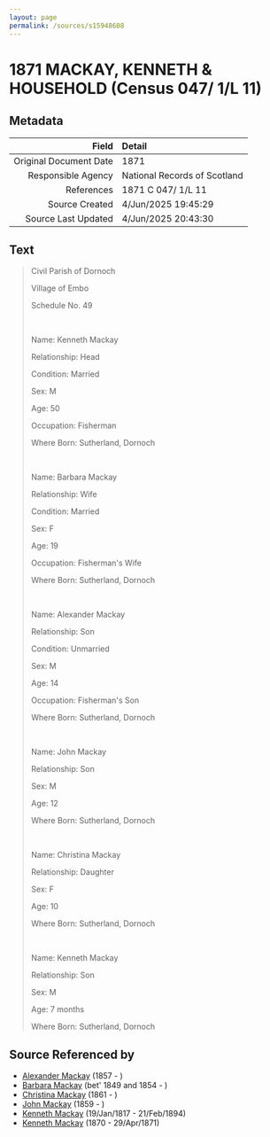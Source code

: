 ```yaml
---
layout: page
permalink: /sources/s15948608
---
```


# 1871 MACKAY, KENNETH & HOUSEHOLD (Census 047/ 1/L 11)

## Metadata
Field | Detail
---:|:---
Original Document Date | 1871
Responsible Agency | National Records of Scotland
References | 1871 C 047/ 1/L 11
Source Created | 4/Jun/2025 19:45:29
Source Last Updated | 4/Jun/2025 20:43:30

## Text

> Civil Parish of Dornoch
>
> Village of Embo
>
> Schedule No. 49
>
> <br/>
>
> Name: Kenneth Mackay
>
> Relationship: Head
>
> Condition: Married
>
> Sex: M
>
> Age: 50
>
> Occupation: Fisherman
>
> Where Born: Sutherland, Dornoch
>
> <br/>
>
> Name: Barbara Mackay
>
> Relationship: Wife
>
> Condition: Married
>
> Sex: F
>
> Age: 19
>
> Occupation: Fisherman's Wife
>
> Where Born: Sutherland, Dornoch
>
> <br/>
>
> Name: Alexander Mackay
>
> Relationship: Son
>
> Condition: Unmarried
>
> Sex: M
>
> Age: 14
>
> Occupation: Fisherman's Son
>
> Where Born: Sutherland, Dornoch
>
> <br/>
>
> Name: John Mackay
>
> Relationship: Son
>
> Sex: M
>
> Age: 12
>
> Where Born: Sutherland, Dornoch
>
> <br/>
>
> Name: Christina Mackay
>
> Relationship: Daughter
>
> Sex: F
>
> Age: 10
>
> Where Born: Sutherland, Dornoch
>
> <br/>
>
> Name: Kenneth Mackay
>
> Relationship: Son
>
> Sex: M
>
> Age: 7 months
>
> Where Born: Sutherland, Dornoch
>

## Source Referenced by

* [Alexander Mackay](../people/@18981292@-alexander-mackay-b1857-d.md) (1857 - )
* [Barbara Mackay](../people/@52409786@-barbara-mackay-b1849~1854-d.md) (bet' 1849 and 1854 - )
* [Christina Mackay](../people/@20426296@-christina-mackay-b1861-d.md) (1861 - )
* [John Mackay](../people/@23272301@-john-mackay-b1859-d.md) (1859 - )
* [Kenneth Mackay](../people/@21362348@-kenneth-mackay-b1817-1-19-d1894-2-21.md) (19/Jan/1817 - 21/Feb/1894)
* [Kenneth Mackay](../people/@32622896@-kenneth-mackay-b1870-d1871-4-29.md) (1870 - 29/Apr/1871)
